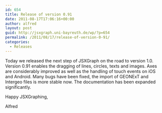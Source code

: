 ```yaml
---
id: 654
title: Release of version 0.91
date: 2011-08-17T17:06:16+00:00
author: alfred
layout: post
guid: http://jsxgraph.uni-bayreuth.de/wp/?p=654
permalink: /2011/08/17/release-of-version-0-91/
categories:
  - Releases
---
```

Today we released the next step of JSXGraph on the road to version 1.0. Version 0.91 enables the dragging of lines, circles, texts and images. Axes are considerably improved as well as the handling of touch events on iOS and Android. Many bugs have been fixed, the import of GEONExT and Intergeo files is more stable now. The documentation has been expanded significantly.
  
Happy JSXGraphing,
  
Alfred